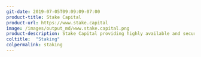 ```yaml
---
git-date: 2019-07-05T09:09:09-07:00
product-title: Stake Capital
product-url: https://www.stake.capital
image: /images/output_md/www.stake.capital.png
product-description: Stake Capital providing highly available and secure blockchain validation services for all the leading proof-of-stake networks.
coltitle:  "Staking"
colpermalink: staking
---
```

